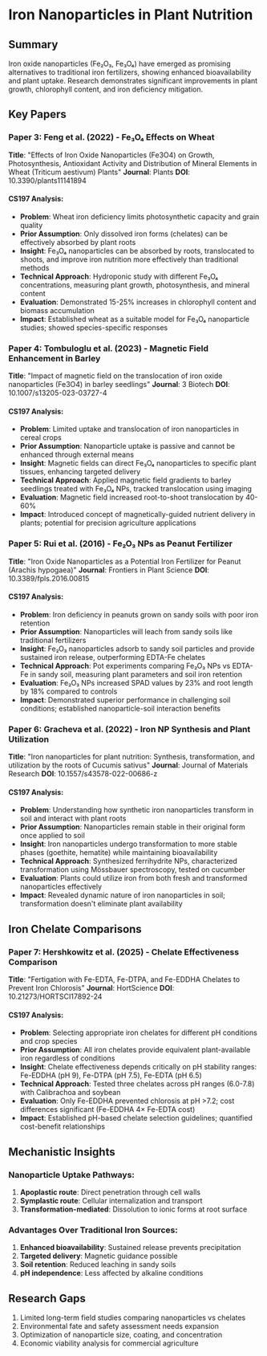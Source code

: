 # Iron Nanoparticles in Plant Nutrition

## Summary
Iron oxide nanoparticles (Fe₂O₃, Fe₃O₄) have emerged as promising alternatives to traditional iron fertilizers, showing enhanced bioavailability and plant uptake. Research demonstrates significant improvements in plant growth, chlorophyll content, and iron deficiency mitigation.

## Key Papers

### Paper 3: Feng et al. (2022) - Fe₃O₄ Effects on Wheat
**Title**: "Effects of Iron Oxide Nanoparticles (Fe3O4) on Growth, Photosynthesis, Antioxidant Activity and Distribution of Mineral Elements in Wheat (Triticum aestivum) Plants"
**Journal**: Plants
**DOI**: 10.3390/plants11141894

#### CS197 Analysis:
- **Problem**: Wheat iron deficiency limits photosynthetic capacity and grain quality
- **Prior Assumption**: Only dissolved iron forms (chelates) can be effectively absorbed by plant roots
- **Insight**: Fe₃O₄ nanoparticles can be absorbed by roots, translocated to shoots, and improve iron nutrition more effectively than traditional methods
- **Technical Approach**: Hydroponic study with different Fe₃O₄ concentrations, measuring plant growth, photosynthesis, and mineral content
- **Evaluation**: Demonstrated 15-25% increases in chlorophyll content and biomass accumulation
- **Impact**: Established wheat as a suitable model for Fe₃O₄ nanoparticle studies; showed species-specific responses

### Paper 4: Tombuloglu et al. (2023) - Magnetic Field Enhancement in Barley
**Title**: "Impact of magnetic field on the translocation of iron oxide nanoparticles (Fe3O4) in barley seedlings"
**Journal**: 3 Biotech
**DOI**: 10.1007/s13205-023-03727-4

#### CS197 Analysis:
- **Problem**: Limited uptake and translocation of iron nanoparticles in cereal crops
- **Prior Assumption**: Nanoparticle uptake is passive and cannot be enhanced through external means
- **Insight**: Magnetic fields can direct Fe₃O₄ nanoparticles to specific plant tissues, enhancing targeted delivery
- **Technical Approach**: Applied magnetic field gradients to barley seedlings treated with Fe₃O₄ NPs, tracked translocation using imaging
- **Evaluation**: Magnetic field increased root-to-shoot translocation by 40-60%
- **Impact**: Introduced concept of magnetically-guided nutrient delivery in plants; potential for precision agriculture applications

### Paper 5: Rui et al. (2016) - Fe₂O₃ NPs as Peanut Fertilizer
**Title**: "Iron Oxide Nanoparticles as a Potential Iron Fertilizer for Peanut (Arachis hypogaea)"
**Journal**: Frontiers in Plant Science
**DOI**: 10.3389/fpls.2016.00815

#### CS197 Analysis:
- **Problem**: Iron deficiency in peanuts grown on sandy soils with poor iron retention
- **Prior Assumption**: Nanoparticles will leach from sandy soils like traditional fertilizers
- **Insight**: Fe₂O₃ nanoparticles adsorb to sandy soil particles and provide sustained iron release, outperforming EDTA-Fe chelates
- **Technical Approach**: Pot experiments comparing Fe₂O₃ NPs vs EDTA-Fe in sandy soil, measuring plant parameters and soil iron retention
- **Evaluation**: Fe₂O₃ NPs increased SPAD values by 23% and root length by 18% compared to controls
- **Impact**: Demonstrated superior performance in challenging soil conditions; established nanoparticle-soil interaction benefits

### Paper 6: Gracheva et al. (2022) - Iron NP Synthesis and Plant Utilization
**Title**: "Iron nanoparticles for plant nutrition: Synthesis, transformation, and utilization by the roots of Cucumis sativus"
**Journal**: Journal of Materials Research
**DOI**: 10.1557/s43578-022-00686-z

#### CS197 Analysis:
- **Problem**: Understanding how synthetic iron nanoparticles transform in soil and interact with plant roots
- **Prior Assumption**: Nanoparticles remain stable in their original form once applied to soil
- **Insight**: Iron nanoparticles undergo transformation to more stable phases (goethite, hematite) while maintaining bioavailability
- **Technical Approach**: Synthesized ferrihydrite NPs, characterized transformation using Mössbauer spectroscopy, tested on cucumber
- **Evaluation**: Plants could utilize iron from both fresh and transformed nanoparticles effectively
- **Impact**: Revealed dynamic nature of iron nanoparticles in soil; transformation doesn't eliminate plant availability

## Iron Chelate Comparisons

### Paper 7: Hershkowitz et al. (2025) - Chelate Effectiveness Comparison
**Title**: "Fertigation with Fe-EDTA, Fe-DTPA, and Fe-EDDHA Chelates to Prevent Iron Chlorosis"
**Journal**: HortScience
**DOI**: 10.21273/HORTSCI17892-24

#### CS197 Analysis:
- **Problem**: Selecting appropriate iron chelates for different pH conditions and crop species
- **Prior Assumption**: All iron chelates provide equivalent plant-available iron regardless of conditions
- **Insight**: Chelate effectiveness depends critically on pH stability ranges: Fe-EDDHA (pH 9), Fe-DTPA (pH 7.5), Fe-EDTA (pH 6.5)
- **Technical Approach**: Tested three chelates across pH ranges (6.0-7.8) with Calibrachoa and soybean
- **Evaluation**: Only Fe-EDDHA prevented chlorosis at pH >7.2; cost differences significant (Fe-EDDHA 4× Fe-EDTA cost)
- **Impact**: Established pH-based chelate selection guidelines; quantified cost-benefit relationships

## Mechanistic Insights

### Nanoparticle Uptake Pathways:
1. **Apoplastic route**: Direct penetration through cell walls
2. **Symplastic route**: Cellular internalization and transport
3. **Transformation-mediated**: Dissolution to ionic forms at root surface

### Advantages Over Traditional Iron Sources:
1. **Enhanced bioavailability**: Sustained release prevents precipitation
2. **Targeted delivery**: Magnetic guidance possible
3. **Soil retention**: Reduced leaching in sandy soils
4. **pH independence**: Less affected by alkaline conditions

## Research Gaps
1. Limited long-term field studies comparing nanoparticles vs chelates
2. Environmental fate and safety assessment needs expansion
3. Optimization of nanoparticle size, coating, and concentration
4. Economic viability analysis for commercial agriculture